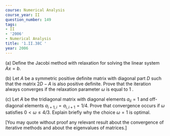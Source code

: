 ```yaml
---
course: Numerical Analysis
course_year: II
question_number: 149
tags:
- II
- '2006'
- Numerical Analysis
title: '1.II.38C '
year: 2006
---
```



(a) Define the Jacobi method with relaxation for solving the linear system $A x=b$.

(b) Let $A$ be a symmetric positive definite matrix with diagonal part $D$ such that the matrix $2 D-A$ is also positive definite. Prove that the iteration always converges if the relaxation parameter $\omega$ is equal to 1 .

(c) Let $A$ be the tridiagonal matrix with diagonal elements $a_{i i}=1$ and off-diagonal elements $a_{i+1, i}=a_{i, i+1}=1 / 4$. Prove that convergence occurs if $\omega$ satisfies $0<\omega \leqslant 4 / 3$. Explain briefly why the choice $\omega=1$ is optimal.

[You may quote without proof any relevant result about the convergence of iterative methods and about the eigenvalues of matrices.]